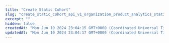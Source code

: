 ```yaml
---
title: "Create Static Cohort"
slug: "create_static_cohort_api_v1_organization_product_analytics_static_cohort_post"
excerpt: ""
hidden: false
createdAt: "Mon Jun 10 2024 23:04:15 GMT+0000 (Coordinated Universal Time)"
updatedAt: "Mon Jun 10 2024 23:04:17 GMT+0000 (Coordinated Universal Time)"
---
```


